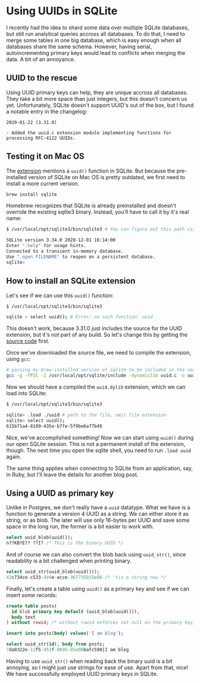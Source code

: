 # Using UUIDs in SQLite

I recently had the idea to shard some data over multiple SQLite databases, but still run analytical queries accross all databases. To do that, I need to merge some tables in one big database, which is easy enough when all databases share the same schema. However, having serial, autoincrementing primary keys would lead to conflicts when merging the data. A bit of an annoyance.

## UUID to the rescue

Using UUID primary keys can help, they are unique accross all databases. They take a bit more space than just integers, but this doesn't concern us yet. Unfortunately, SQLite doesn't support UUID's out of the box, but I found a notable entry in the changelog:

```
2020-01-22 (3.31.0)

- Added the uuid.c extension module implementing functions for processing RFC-4122 UUIDs.
```

## Testing it on Mac OS

The [extension](https://sqlite.org/src/file/ext/misc/uuid.c) mentions a `uuid()` function in SQLite. But because the pre-installed version of SQLite on Mac OS is pretty outdated, we first need to install a more current version.

```sh
brew install sqlite
```

Homebrew recognizes that SQLite is already preinstalled and doesn't override the existing sqlite3 binary. Instead, you'll have to call it by it's real name:

```sh
$ /usr/local/opt/sqlite3/bin/sqlite3 # You can figure out this path via `brew info sqlite`

SQLite version 3.34.0 2020-12-01 16:14:00
Enter ".help" for usage hints.
Connected to a transient in-memory database.
Use ".open FILENAME" to reopen on a persistent database.
sqlite>

```

## How to install an SQLite extension

Let's see if we can use this `uuid()` function:

```sh
$ /usr/local/opt/sqlite3/bin/sqlite3

sqlite > select uuid(); # Error: no such function: uuid
```

This doesn't work, because 3.31.0 just includes the source for the UUID extension, but it's not part of any build. So let's change this by getting the [source code](https://sqlite.org/src/file/ext/misc/uuid.c) first.

Once we've downloaded the source file, we need to compile the extension, using `gcc`:

```sh
# passing my brew-installed version of sqlite to be included in the search path
gcc -g -fPIC -I /usr/local/opt/sqlite/include -dynamiclib uuid.c -o uuid.dylib
```

Now we should have a compiled the `uuid.dylib` extension, which we can load into SQLite:

```sh
$ /usr/local/opt/sqlite3/bin/sqlite3

sqlite> .load ./uuid # path to the file, omit file extension
sqlite> select uuid();
615b71a4-8109-435e-b7fe-5f9be6a77b49
```

Nice, we've accomplished something! Now we can start using `uuid()` during our open SQLite session. This is not a permanent install of the extension, though. The next time you open the sqlite shell, you need to run `.load uuid` again.

The same thing applies when connecting to SQLite from an application, say, in Ruby, but I'll leave the details for another blog post.

## Using a UUID as primary key

Unlike in Postgres, we don't really have a `uuid` datatype. What we have is a function to generate a version 4 UUID as a string. We can either store it as string, or as blob. The later will use only 16-bytes per UUID and save some space in the long run, the former is a bit easier to work with.

```sql
select uuid_blob(uuid());
n??KB?E?? ??I? /* This is the binary UUID */
```

And of course we can also convert the blob back using `uuid_str()`, since readability is a bit challenged when printing binary.

```sql
select uuid_str(uuid_blob(uuid()));
43c734ce-c533-4e9e-acce-367735915e86 /* 'tis a string now */
```

Finally, let's create a table using `uuid()` as a primary key and see if we can insert some records:

```sql
create table posts(
  id blob primary key default (uuid_blob(uuid())),
  body text
) without rowid; /* without rowid enforces not null on the primary key, and will omit the default rowid generated by sqlite */

insert into posts(body) values('I am blog');

select uuid_str(id), body from posts;
7da0322e-12f5-453f-8695-85e00bafc590|I am blog
```

Having to use `uuid_str()` when reading back the binary uuid is a bit annoying, so I might just use strings for ease of use. Apart from that, nice! We have successfully employed UUID primary keys in SQLite.
